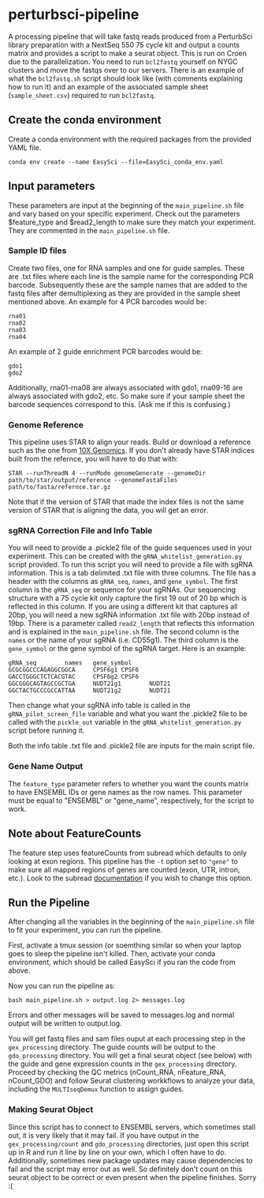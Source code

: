 # perturbsci-pipeline
A processing pipeline that will take fastq reads produced from a PerturbSci library preparation with a NextSeq 550 75 cycle kit and output a counts matrix and provides a script to make a seurat object. This is run on Croen due to the parallelization. You need to run `bcl2fastq` yourself on NYGC clusters and move the fastqs over to our servers. There is an example of what the `bcl2fastq.sh` script should look like (with comments explaining how to run it) and an example of the associated sample sheet (`sample_sheet.csv`) required to run `bcl2fastq`.

## Create the conda environment
Create a conda environment with the required packages from the provided YAML file.
```{bash}
conda env create --name EasySci --file=EasySci_conda_env.yaml
```

## Input parameters
These parameters are input at the beginning of the `main_pipeline.sh` file and vary based on your specific experiment. Check out the parameters $feature_type and $read2_length to make sure they match your experiment. They are commented in the `main_pipeline.sh` file.

### Sample ID files
Create two files, one for RNA samples and one for guide samples. These are .txt files where each line is the sample name for the corresponding PCR barcode. Subsequently these are the sample names that are added to the fastq files after demultiplexing as they are provided in the sample sheet mentioned above. An example for 4 PCR barcodes would be:
```
rna01
rna02
rna03
rna04
```
An example of 2 guide enrichment PCR barcodes would be:
```
gdo1
gdo2
```

Additionally, rna01-rna08 are always associated with gdo1, rna09-16 are always associated with gdo2, etc. So make sure if your sample sheet the barcode sequences correspond to this. (Ask me if this is confusing.)

### Genome Reference
This pipeline uses STAR to align your reads. Build or download a reference such as the one from [10X Genomics](https://support.10xgenomics.com/single-cell-gene-expression/software/downloads/latest?). If you don't already have STAR indices built from the refernce, you will have to do that with:
```{bash}
STAR --runThreadN 4 --runMode genomeGenerate --genomeDir path/to/star/output/reference --genomeFastaFiles path/to/fasta/refernce.tar.gz
```
Note that if the version of STAR that made the index files is not the same version of STAR that is aligning the data, you will get an error.

### sgRNA Correction File and Info Table
You will need to provide a .pickle2 file of the guide sequences used in your experiment. This can be created with the `gRNA_whitelist_generation.py` script provided. To run this script you will need to provide a file with sgRNA information. This is a tab delimited .txt file with three columns. The file has a header with the columns as `gRNA_seq`, `names`, and `gene_symbol`. The first column is the `gRNA_seq` or sequence for your sgRNAs. Our sequencing structure with a 75 cycle kit only capture the first 19 out of 20 bp which is reflected in this column. If you are using a different kit that captures all 20bp, you will need a new sgRNA information .txt file with 20bp instead of 19bp. There is a parameter called `read2_length` that reflects this information and is explained in the `main_pipeline.sh` file. The second column is the `names` or the name of your sgRNA (i.e. CD55g1). The third column is the `gene_symbol` or the gene symbol of the sgRNA target. Here is an example:
```
gRNA_seq        names   gene_symbol
GCGCGGCCCAGAGGCGGCA     CPSF6g1 CPSF6
GACCTGGGCTCTCACGTAC     CPSF6g2 CPSF6
GGCGGGCAGTAGCCGCTGA     NUDT21g1        NUDT21
GGCTACTGCCCGCCATTAA     NUDT21g2        NUDT21
```
Then change what your sgRNA info table is called in the `gRNA_pilot_screen_file` variable and what you want the .pickle2 file to be called with the `pickle_out` variable in the `gRNA_whitelist_generation.py` script before running it.

Both the info table .txt file and .pickle2 file are inputs for the main script file.

### Gene Name Output
The `feature_type` parameter refers to whether you want the counts matrix to have ENSEMBL IDs or gene names as the row names. This parameter must be equal to "ENSEMBL" or "gene_name", respectively, for the script to work.

## Note about FeatureCounts
The feature step uses featureCounts from subread which defaults to only looking at exon regions. This pipeline has the `-t` option set to `"gene"` to make sure all mapped regions of genes are counted (exon, UTR, intron, etc.). Look to the subread [documentation](https://subread.sourceforge.net/SubreadUsersGuide.pdf) if you wish to change this option.

## Run the Pipeline
After changing all the variables in the beginning of the `main_pipeline.sh` file to fit your experiment, you can run the pipeline. 

First, activate a tmux session (or soemthing similar so when your laptop goes to sleep the pipeline isn't killed.
Then, activate your conda environment, which should be called EasySci if you ran the code from above.

Now you can run the pipeline as:
```{bash}
bash main_pipeline.sh > output.log 2> messages.log
```
Errors and other messages will be saved to messages.log and normal output will be written to output.log.

You will get fastq files and sam files ouput at each processing step in the `gex_processing` directory. The guide counts will be output to the `gdo_processing` directory. You will get a final seurat object (see below) with the guide and gene expression counts in the `gex_processing` directory. Proceed by checking the QC metrics (nCount_RNA, nFeature_RNA, nCount_GDO) and follow Seurat clustering workkflows to analyze your data, including the `MULTIseqDemux` function to assign guides. 

### Making Seurat Object
Since this script has to connect to ENSEMBL servers, which sometimes stall out, it is very likely that it may fail. If you have output in the `gex_processing/count` and `gdo_processing` directories, just open this script up in R and run it line by line on your own, which I often have to do. Additionally, sometimes new package updates may cause dependencies to fail and the script may error out as well. So definitely don't count on this seurat object to be correct or even present when the pipeline finishes. Sorry :(
